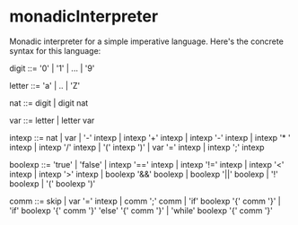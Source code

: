 # monadicInterpreter


Monadic interpreter for a simple imperative language.
Here's the concrete syntax for this language:
 
 
digit ::= '0' | '1' | ... | '9'

letter ::= 'a' | .. | 'Z'

nat ::= digit | digit nat

var ::= letter | letter var

intexp ::= nat
	| var
	| '-' intexp
	| intexp '+' intexp
	| intexp '-' intexp
	| intexp '* ' intexp
	| intexp '/' intexp
	| '(' intexp ')'
	| var '=' intexp
	| intexp ';' intexp
		
boolexp ::= 'true' | 'false'
	| intexp '==' intexp
	| intexp '!=' intexp
	| intexp '<' intexp
	| intexp '>' intexp
	| boolexp '&&' boolexp
	| boolexp '||' boolexp
	| '!' boolexp
	| '(' boolexp ')'
		
comm ::= skip
	| var '=' intexp
	| comm ';' comm
	| 'if' boolexp '{' comm '}'
	| 'if' boolexp '{' comm '}' 'else' '{' comm '}'
	| 'while' boolexp '{' comm '}'
